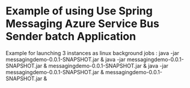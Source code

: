 # Example of using Use Spring Messaging Azure Service Bus Sender batch Application
Example for launching 3 instances as linux background jobs : java -jar  messagingdemo-0.0.1-SNAPSHOT.jar &  java -jar  messagingdemo-0.0.1-SNAPSHOT.jar & messagingdemo-0.0.1-SNAPSHOT.jar & java -jar  messagingdemo-0.0.1-SNAPSHOT.jar & messagingdemo-0.0.1-SNAPSHOT.jar &


